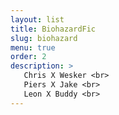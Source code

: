 ```yaml
---
layout: list
title: BiohazardFic
slug: biohazard
menu: true
order: 2
description: >
   Chris X Wesker <br>
   Piers X Jake <br>
   Leon X Buddy <br>
---
```

